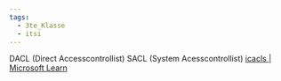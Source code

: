 ```yaml
---
tags:
  - 3te_Klasse
  - itsi
---
```

DACL (Direct Accesscontrollist)
SACL (System Acesscontrollist)
[icacls | Microsoft Learn](https://learn.microsoft.com/en-us/windows-server/administration/windows-commands/icacls)